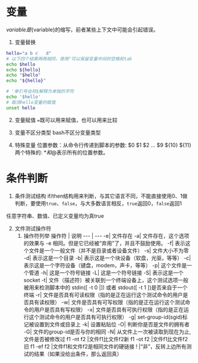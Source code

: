 # 变量
$variable是${variable}的缩写，前者某些上下文中可能会引起错误。

1. 变量替换

```bash
hello="a b c   d"
# 以下四个结果两两相同，使用"可以保留变量中间的空格和tab
echo $hello
echo ${hello}
echo "$hello"
echo "${hello}"

# '单引号会将$解释为单独的字符
echo '$hello'
# 取消hello变量的赋值
unset hello
```

2. 变量赋值
`=`既可以用来赋值，也可以用来比较

3. 变量不区分类型
bash不区分变量类型

4. 特殊变量
位置参数：从命令行传递到脚本的参数: $0 $1 $2 ... $9 ${10} ${11}
两个特殊的: $*和$@表示所有的位置参数。

# 条件判断
1. 条件测试结构
if/then结构用来判断，与其它语言不同，不能直接使用0、1做判断，要使用`true`、`false`，与大多数语言相反，`true`返回0，`false`返回1

任意字符串、数值、已定义变量均为真true

2. 文件测试操作符
    1. 操作符列举
    操作符 | 说明
    --- | ---
    -e|	文件存在
    -a|	文件存在，这个选项的效果与 -e 相同。但是它已经被“弃用”了，并且不鼓励使用。
    -f|	表示这个文件是一个一般文件（并不是目录或者设备文件）
    -s|	文件大小不为零
    -d|	表示这是一个目录
    -b|	表示这是一个块设备（软盘，光驱，等等）
    -c|	表示这是一个字符设备（键盘，modem，声卡，等等）
    -p|	这个文件是一个管道
    -h|	这是一个符号链接
    -L|	这是一个符号链接
    -S|	表示这是一个socket
    -t|	文件（描述符）被关联到一个终端设备上，这个测试选项一般被用来检测脚本中的 stdin([ -t  0 |]) 或者 stdout([ -t 1 ])是否来自于一个终端
    -r|	文件是否具有可读权限（指的是正在运行这个测试命令的用户是否具有读权限）
    -w|	文件是否具有可写权限（指的是正在运行这个测试命令的用户是否具有写权限）
    -x|	文件是否具有可执行权限（指的是正在运行这个测试命令的用户是否具有可执行权限）
    -g|	set-group-id(sgid)标记被设置到文件或目录上
    -k|	设置粘贴位
    -O|	判断你是否是文件的拥有者
    -G|	文件的group-id是否与你的相同
    -N|	从文件上一次被读取到现在为止, 文件是否被修改过
    f1 -nt f2	|文件f1比文件f2新
    f1 -ot f2	|文件f1比文件f2旧
    f1 -ef f2  |文件f1和文件f2是相同文件的硬链接
    !	|“非”，反转上边所有测试的结果（如果没给出条件，那么返回真） 






